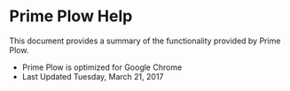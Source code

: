 # Prime Plow Help

This document provides a summary of the functionality provided by Prime Plow.

* Prime Plow is optimized for Google Chrome
* Last Updated  Tuesday, March 21, 2017
